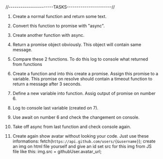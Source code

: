 //-----------------------TASKS-----------------------//

1) Create a normal function and return some text.

2) Convert this function to promise with "async".

3) Create another function with async.

4) Return a promise object obviously. This object will contain same         message.

5) Compare these 2 functions. To do this log to console what returned       from functions

6) Create a function and into this create a promise. Assign this            promise to a variable. This promise on resolve should contain a         timeout function to return a message after 3 seconds.

7) Define a new variable into function. Assig output of promise on          number 6.

8) Log to console last variable (created on 7).

9) Use await on number 6 and check the changement on console.

10) Take off async from last function and check console again.

11) Create again show avatar without looking your code. Just use these informations:
    fetch(`https://api.github.com/users/{&username}`);
    create an img on html file yourself and give an id
    set src for this img from JS file like this: 
        img.src = githubUser.avatar_url;
    
